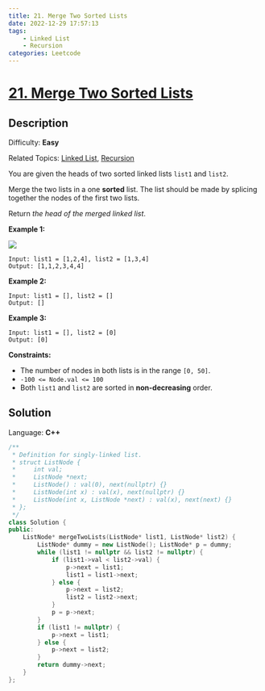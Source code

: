 ```yaml
---
title: 21. Merge Two Sorted Lists
date: 2022-12-29 17:57:13
tags:
    - Linked List
    - Recursion
categories: Leetcode
---
```


# [21\. Merge Two Sorted Lists](https://leetcode.com/problems/merge-two-sorted-lists/)

## Description

Difficulty: **Easy**

Related Topics: [Linked List](https://leetcode.com/tag/linked-list/), [Recursion](https://leetcode.com/tag/recursion/)

You are given the heads of two sorted linked lists `list1` and `list2`.

Merge the two lists in a one **sorted** list. The list should be made by splicing together the nodes of the first two lists.

Return _the head of the merged linked list_.

**Example 1:**

![](https://assets.leetcode.com/uploads/2020/10/03/merge_ex1.jpg)

```
Input: list1 = [1,2,4], list2 = [1,3,4]
Output: [1,1,2,3,4,4]
```

**Example 2:**

```
Input: list1 = [], list2 = []
Output: []
```

**Example 3:**

```
Input: list1 = [], list2 = [0]
Output: [0]
```

**Constraints:**

*   The number of nodes in both lists is in the range `[0, 50]`.
*   `-100 <= Node.val <= 100`
*   Both `list1` and `list2` are sorted in **non-decreasing** order.

## Solution

Language: **C++**

```C++
/**
 * Definition for singly-linked list.
 * struct ListNode {
 *     int val;
 *     ListNode *next;
 *     ListNode() : val(0), next(nullptr) {}
 *     ListNode(int x) : val(x), next(nullptr) {}
 *     ListNode(int x, ListNode *next) : val(x), next(next) {}
 * };
 */
class Solution {
public:
    ListNode* mergeTwoLists(ListNode* list1, ListNode* list2) {
        ListNode* dummy = new ListNode(); ListNode* p = dummy;
        while (list1 != nullptr && list2 != nullptr) {
            if (list1->val < list2->val) {
                p->next = list1;
                list1 = list1->next;
            } else {
                p->next = list2;
                list2 = list2->next;
            }
            p = p->next;
        }
        if (list1 != nullptr) {
            p->next = list1;
        } else {
            p->next = list2;
        }
        return dummy->next;
    }
};
```
